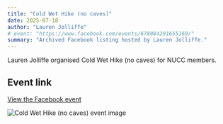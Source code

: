 ```yaml
---
title: "Cold Wet Hike (no caves)"
date: 2025-07-18
author: "Lauren Jolliffe"
# event: "https://www.facebook.com/events/678084291655169/"
summary: "Archived Facebook listing hosted by Lauren Jolliffe."
---
```

Lauren Jolliffe organised Cold Wet Hike (no caves) for NUCC members.

## Event link

[View the Facebook event](https://www.facebook.com/events/678084291655169/)

![Cold Wet Hike (no caves) event image](/trip/event-images/20250718_cold_wet_hike_no_caves.jpg)
